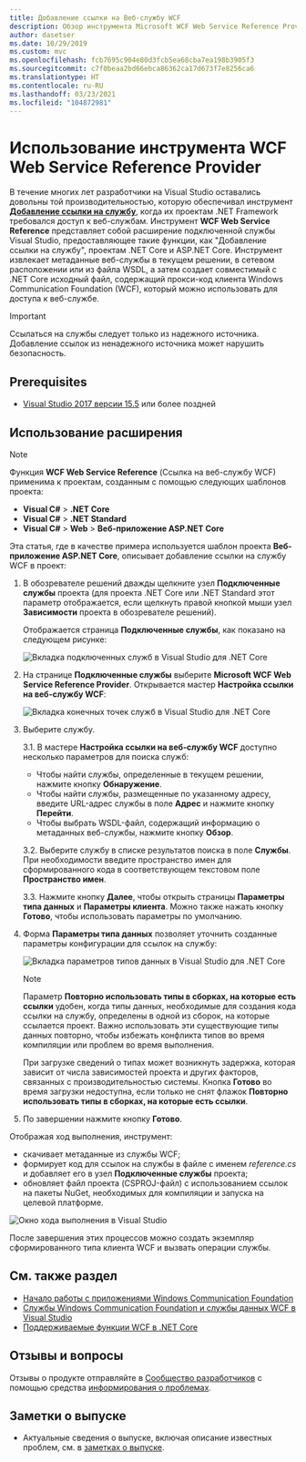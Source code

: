 ```yaml
---
title: Добавление ссылки на Веб-службу WCF
description: Обзор инструмента Microsoft WCF Web Service Reference Provider, который расширяет функциональные возможности проектов .NET Core и ASP.NET Core аналогично функции "Добавление ссылки на службу" для проектов .NET Framework.
author: dasetser
ms.date: 10/29/2019
ms.custom: mvc
ms.openlocfilehash: fcb7695c904e80d3fcb5ea68cba7ea198b3905f3
ms.sourcegitcommit: c7f0beaa2bd66ebca86362ca17d673f7e8256ca6
ms.translationtype: HT
ms.contentlocale: ru-RU
ms.lasthandoff: 03/23/2021
ms.locfileid: "104872981"
---
```

# <a name="use-the-wcf-web-service-reference-provider-tool"></a>Использование инструмента WCF Web Service Reference Provider

В течение многих лет разработчики на Visual Studio оставались довольны той производительностью, которую обеспечивал инструмент [**Добавление ссылки на службу**](/visualstudio/data-tools/how-to-add-update-or-remove-a-wcf-data-service-reference), когда их проектам .NET Framework требовался доступ к веб-службам.  Инструмент **WCF Web Service Reference** представляет собой расширение подключенной службы Visual Studio, предоставляющее такие функции, как "Добавление ссылки на службу", проектам .NET Core и ASP.NET Core. Инструмент извлекает метаданные веб-службы в текущем решении, в сетевом расположении или из файла WSDL, а затем создает совместимый с .NET Core исходный файл, содержащий прокси-код клиента Windows Communication Foundation (WCF), который можно использовать для доступа к веб-службе.

> [!IMPORTANT]
> Ссылаться на службы следует только из надежного источника. Добавление ссылок из ненадежного источника может нарушить безопасность.

## <a name="prerequisites"></a>Prerequisites

- [Visual Studio 2017 версии 15.5](https://aka.ms/vsdownload?utm_source=mscom&utm_campaign=msdocs) или более поздней

## <a name="how-to-use-the-extension"></a>Использование расширения

> [!NOTE]
> Функция **WCF Web Service Reference** (Ссылка на веб-службу WCF) применима к проектам, созданным с помощью следующих шаблонов проекта:
>
> - **Visual C#**  >  **.NET Core**
> - **Visual C#**  >  **.NET Standard**
> - **Visual C#**  > **Web** > **Веб-приложение ASP.NET Core**

Эта статья, где в качестве примера используется шаблон проекта **Веб-приложение ASP.NET Core**, описывает добавление ссылки на службу WCF в проект:

1. В обозревателе решений дважды щелкните узел **Подключенные службы** проекта (для проекта .NET Core или .NET Standard этот параметр отображается, если щелкнуть правой кнопкой мыши узел **Зависимости** проекта в обозревателе решений).

    Отображается страница **Подключенные службы**, как показано на следующем рисунке:

    ![Вкладка подключенных служб в Visual Studio для .NET Core](./media/wcf-web-service-reference-guide/wcfcs-ConnectedServicesPage.png)

2. На странице **Подключенные службы** выберите **Microsoft WCF Web Service Reference Provider**. Открывается мастер **Настройка ссылки на веб-службу WCF**:

    ![Вкладка конечных точек служб в Visual Studio для .NET Core](./media/wcf-web-service-reference-guide/wcfcs-ServiceEndpointPage.png)

3. Выберите службу.

    3\.1. В мастере **Настройка ссылки на веб-службу WCF** доступно несколько параметров для поиска служб:

     * Чтобы найти службы, определенные в текущем решении, нажмите кнопку **Обнаружение**.
     * Чтобы найти службы, размещенные по указанному адресу, введите URL-адрес службы в поле **Адрес** и нажмите кнопку **Перейти**.
     * Чтобы выбрать WSDL-файл, содержащий информацию о метаданных веб-службы, нажмите кнопку **Обзор**.

    3\.2. Выберите службу в списке результатов поиска в поле **Службы**. При необходимости введите пространство имен для сформированного кода в соответствующем текстовом поле **Пространство имен**.

    3\.3. Нажмите кнопку **Далее**, чтобы открыть страницы **Параметры типа данных** и **Параметры клиента**. Можно также нажать кнопку **Готово**, чтобы использовать параметры по умолчанию.

4. Форма **Параметры типа данных** позволяет уточнить созданные параметры конфигурации для ссылок на службу:

    ![Вкладка параметров типов данных в Visual Studio для .NET Core](./media/wcf-web-service-reference-guide/wcfcs-DataTypesPage.png)

    > [!NOTE]
    > Параметр **Повторно использовать типы в сборках, на которые есть ссылки** удобен, когда типы данных, необходимые для создания кода ссылки на службу, определены в одной из сборок, на которые ссылается проект.  Важно использовать эти существующие типы данных повторно, чтобы избежать конфликта типов во время компиляции или проблем во время выполнения.

    При загрузке сведений о типах может возникнуть задержка, которая зависит от числа зависимостей проекта и других факторов, связанных с производительностью системы. Кнопка **Готово** во время загрузки недоступна, если только не снят флажок **Повторно использовать типы в сборках, на которые есть ссылки**.

5. По завершении нажмите кнопку **Готово**.

Отображая ход выполнения, инструмент:

- скачивает метаданные из службы WCF;
- формирует код для ссылок на службы в файле с именем *reference.cs* и добавляет его в узел **Подключенные службы** проекта;
- обновляет файл проекта (CSPROJ-файл) с использованием ссылок на пакеты NuGet, необходимых для компиляции и запуска на целевой платформе.

![Окно хода выполнения в Visual Studio](./media/wcf-web-service-reference-guide/wcfcs-ProgressWindow.png)

После завершения этих процессов можно создать экземпляр сформированного типа клиента WCF и вызвать операции службы.

## <a name="see-also"></a>См. также раздел

- [Начало работы с приложениями Windows Communication Foundation](../../framework/wcf/getting-started-tutorial.md)
- [Службы Windows Communication Foundation и службы данных WCF в Visual Studio](/visualstudio/data-tools/windows-communication-foundation-services-and-wcf-data-services-in-visual-studio)
- [Поддерживаемые функции WCF в .NET Core](https://github.com/dotnet/wcf/blob/main/release-notes/SupportedFeatures-v2.1.0.md)

## <a name="feedback--questions"></a>Отзывы и вопросы

Отзывы о продукте отправляйте в [Сообщество разработчиков](https://aka.ms/feedback/report?space=61) с помощью средства [информирования о проблемах](/visualstudio/ide/how-to-report-a-problem-with-visual-studio).

## <a name="release-notes"></a>Заметки о выпуске

- Актуальные сведения о выпуске, включая описание известных проблем, см. в [заметках о выпуске](https://github.com/dotnet/wcf/blob/main/release-notes/WCF-Web-Service-Reference-notes.md).
